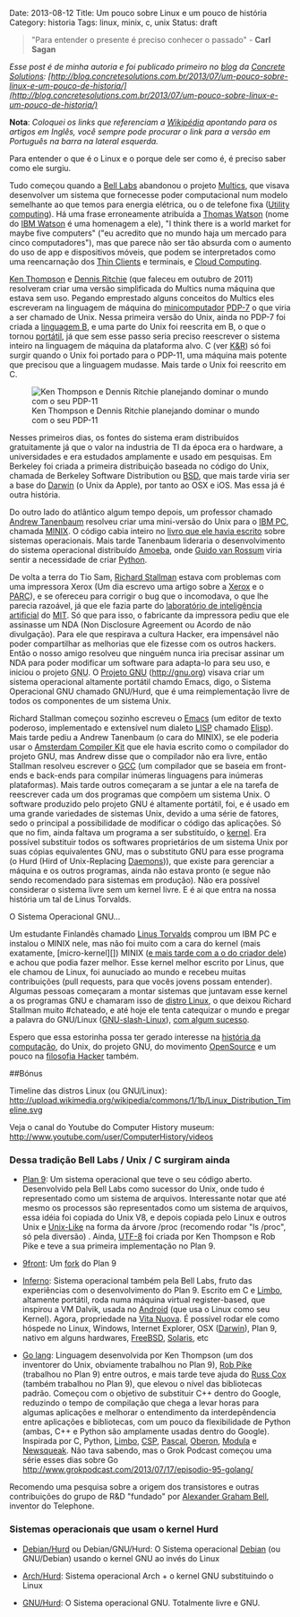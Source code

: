 Date: 2013-08-12
Title: Um pouco sobre Linux e um pouco de história
Category: historia
Tags: linux, minix, c, unix
Status: draft

> "Para entender o presente é preciso conhecer o passado" - **Carl Sagan**

*Esse post é de minha autoria e foi publicado primeiro no [blog](http://blog.concretesolutions.com.br/) da [Concrete Solutions](http://www.concretesolutions.com.br/): [http://blog.concretesolutions.com.br/2013/07/um-pouco-sobre-linux-e-um-pouco-de-historia/](http://blog.concretesolutions.com.br/2013/07/um-pouco-sobre-linux-e-um-pouco-de-historia/)*

**Nota**: *Coloquei os links que referenciam a [Wikipédia](http://en.wikipedia.org/wiki/Wikipedia) apontando para os artigos em Inglês, você sempre pode procurar o link para a versão em Português na barra na lateral esquerda.*

Para entender o que é o Linux e o porque dele ser como é, é preciso saber como ele surgiu.

Tudo começou quando a [Bell Labs][] abandonou o projeto [Multics][], que visava desenvolver um sistema que fornecesse poder computacional num modelo semelhante ao que temos para energia elétrica, ou o de telefone fixa ([Utility computing][]). Há uma frase erroneamente atribuída a [Thomas Watson][] (nome do [IBM Watson][] é uma homenagem a ele), "I think there is a world market for maybe five computers" ("eu acredito que no mundo haja um mercado para cinco computadores"), mas que parece não ser tão absurda com o aumento do uso de app e dispositivos móveis, que podem se interpretados como uma reencarnação dos [Thin Clients][] e terminais, e [Cloud Computing][].

[Ken Thompson][] e [Dennis Ritchie][] (que faleceu em outubro de 2011) resolveram criar uma versão simplificada do Multics numa máquina que estava sem uso. Pegando emprestado alguns conceitos do Multics eles escreveram na linguagem de máquina do [minicomputador][] [PDP-7][] o que viria a ser chamado de Unix. Nessa primeira versão do Unix, ainda no PDP-7 foi criada a [linguagem B][], e uma parte do Unix foi reescrita em B, o que o tornou [portátil][], já que sem esse passo seria preciso reescrever o sistema inteiro na linguagem de máquina da plataforma alvo. C (ver [K&R][]) só foi surgir quando o Unix foi portado para o PDP-11, uma máquina mais potente que precisou que a linguagem mudasse. Mais tarde o Unix foi reescrito em C.

<figure>
    <img alt="Ken Thompson e Dennis Ritchie planejando dominar o mundo com o seu PDP-11" src="../static/images/Ken_Thompson_and_Dennis_Ritchie_in_front_of_a_pdp11.png" />
    <figcaption>Ken Thompson e Dennis Ritchie planejando dominar o mundo com o seu PDP-11</figcaption>
</figure>

Nesses primeiros dias, os fontes do sistema eram distribuídos gratuitamente já que o valor na industria de TI da época era o hardware, a universidades e era estudados amplamente e usado em pesquisas. Em Berkeley foi criada a primeira distribuição baseada no código do Unix, chamada de Berkeley Software Distribution ou [BSD][], que mais tarde viria ser a base do [Darwin][] (o Unix da Apple), por tanto ao OSX e iOS. Mas essa já é outra história. 

Do outro lado do atlântico algum tempo depois, um professor chamado [Andrew Tanenbaum][] resolveu criar uma mini-versão do Unix para o [IBM PC][], chamada [MINIX][]. O código cabia inteiro no [livro que ele havia escrito][livro_tanenbaum] sobre sistemas operacionais. Mais tarde Tanenbaum lideraria o desenvolvimento do sistema operacional distribuído [Amoeba][], onde [Guido van Rossum][] viria sentir a necessidade de criar [Python][].

De volta a terra do Tio Sam, [Richard Stallman][] estava com problemas com uma impressora Xerox (Um dia escrevo uma artigo sobre a [Xerox] e o [PARC]), e se ofereceu para corrigir o bug que o incomodava, o que lhe parecia razoável, já que ele fazia parte do [laboratório de inteligência artificial][lab_ia] do [MIT][]. Só que para isso, o fabricante da impressora pediu que ele assinasse um NDA (Non Disclosure Agreement ou Acordo de não divulgação). Para ele que respirava a cultura Hacker, era impensável não poder compartilhar as melhorias que ele fizesse com os outros hackers. Então o nosso amigo resolveu que ninguém nunca iria precisar assinar um NDA para poder modificar um software para adapta-lo para seu uso, e iniciou o projeto <abbr title="(GNU (GNU (GNU is Not Unix) is Not Unix) is Not Unix)">GNU</abbr>. O [Projeto GNU][] (<http://gnu.org>) visava criar um sistema operacional altamente portátil chamdo Emacs, digo, o Sistema Operacional GNU chamado GNU/Hurd, que é uma reimplementação livre de todos os componentes de um sistema Unix.

Richard Stallman começou sozinho escreveu o [Emacs][] (um editor de texto poderoso, implementado e extensível num dialeto [LISP][] chamado [Elisp][]). Mais tarde pediu a Andrew Tanenbaum (o cara do MINIX), se ele poderia usar o [Amsterdam Compiler Kit][] que ele havia escrito como o compilador do projeto GNU, mas Andrew disse que o compilador não era livre, então Stallman resolveu escrever o [GCC][] (um compilador que se baseia em front-ends e back-ends para compilar inúmeras linguagens para inúmeras plataformas). Mais tarde outros começaram a se juntar a ele na tarefa de reescrever cada um dos programas que compõem um sistema Unix. O software produzido pelo projeto GNU é altamente portátil, foi, e é usado em uma grande variedades de sistemas Unix, devido a uma série de fatores, sedo o principal a possibilidade de modificar o código das aplicações. Só que no fim, ainda faltava um programa a ser substituído, o [kernel][]. Era possível substituir todos os softwares proprietários de um sistema Unix por suas cópias equivalentes GNU, mas o substituto GNU para esse programa (o Hurd (Hird of Unix-Replacing [Daemons][])), que existe para gerenciar a máquina e os outros programas, ainda não estava pronto (e segue não sendo recomendado para sistemas em produção). Não era possível considerar o sistema livre sem um kernel livre. E é ai que entra na nossa história um tal de Linus Torvalds.

O Sistema Operacional GNU...

Um estudante Finlandês chamado [Linus Torvalds][] comprou um IBM PC e instalou o MINIX nele, mas não foi muito com a cara do kernel (mais exatamente, [micro-kernel][]) MINIX ([e mais tarde com a o do criador dele][linux_x_tanenbaum]) e achou que podia fazer melhor. Esse kernel melhor escrito por Linus, que ele chamou de Linux, foi aunuciado ao mundo e recebeu muitas contribuições (pull requests, para que vocês jovens possam entender). Algumas pessoas começaram a montar sistemas que juntavam esse kernel a os programas GNU e chamaram isso de [distro Linux][], o que deixou Richard Stallman muito #chateado, e até hoje ele tenta catequizar o mundo e pregar a palavra do GNU/Linux ([GNU-slash-Linux][]), [com algum sucesso][].

Espero que essa estorinha possa ter gerado interesse na [história da computação][], do Unix, do projeto GNU, do movimento [OpenSource][] e um pouco na [filosofia Hacker][] também.

##Bónus

Timeline das distros Linux (ou GNU/Linux): <http://upload.wikimedia.org/wikipedia/commons/1/1b/Linux_Distribution_Timeline.svg>

Veja o canal do Youtube do Computer History museum: <http://www.youtube.com/user/ComputerHistory/videos>


### Dessa tradição Bell Labs / Unix / C surgiram ainda

* [Plan 9][]: Um sistema operacional que teve o seu código aberto. Desenvolvido pela Bell Labs como sucessor do Unix, onde tudo é representado como um sistema de arquivos. Interessante notar que até mesmo os processos são representados como um sistema de arquivos, essa idéia foi copiada do Unix V8, e depois copiada pelo Linux e outros Unix e [Unix-Like][] na forma da árvore /proc (recomendo rodar "ls /proc", só pela diversão) . Ainda, [UTF-8][] foi criada por Ken Thompson e Rob Pike e teve a sua primeira implementação no Plan 9.

* [9front][]: Um [fork][] do Plan 9

* [Inferno][]: Sistema operacional também pela Bell Labs, fruto das experiências com o desenvolvimento do Plan 9. Escrito em C e [Limbo][], altamente portátil, roda numa máquina virtual register-based, que inspirou a VM Dalvik, usada no [Android][] (que usa o Linux como seu Kernel). Agora, propriedade na [Vita Nuova][]. É possível rodar ele como hóspede no Linux, Windows, Internet Explorer, OSX ([Darwin][]), Plan 9, nativo em alguns hardwares, [FreeBSD][], [Solaris][], etc

* [Go lang][]: Linguagem desenvolvida por Ken Thompson (um dos inventorer do Unix, obviamente trabalhou no Plan 9), [Rob Pike][] (trabalhou no Plan 9) entre outros, e mais tarde teve ajuda do [Russ Cox][] (também trabalhou no Plan 9), que elevou o nível das bibliotecas padrão. Começou com o objetivo de substituir C++ dentro do Google, reduzindo o tempo de compilação que chega a levar horas para algumas aplicações e melhorar o entendimento da interdepêndencia entre aplicações e bibliotecas, com um pouco da flexibilidade de Python (ambas, C++ e Python são amplamente usadas dentro do Google). Inspirada por C, Python, [Limbo][], [CSP][], [Pascal][], [Oberon][], [Modula][] e [Newsqueak][]. Não tava sabendo, mas o Grok Podcast começou uma série esses dias sobre Go <http://www.grokpodcast.com/2013/07/17/episodio-95-golang/>


Recomendo uma pesquisa sobre a origem dos transistores e outras contribuições do grupo de R&D "fundado" por [Alexander Graham Bell][], inventor do Telephone.

### Sistemas operacionais que usam o kernel Hurd

* [Debian/Hurd][] ou Debian/GNU/Hurd: O Sistema operacional [Debian][] (ou GNU/Debian) usando o kernel GNU ao invés do Linux

* [Arch/Hurd][]: Sistema operacional Arch + o kernel GNU substituindo o Linux

* [GNU/Hurd][]: O Sistema operacional GNU. Totalmente livre e GNU.


[Bell Labs]: http://en.wikipedia.org/wiki/Bell_labs
[Multics]: http://en.wikipedia.org/wiki/Multics#Project_history
[Utility computing]: http://en.wikipedia.org/wiki/Computing_utility
[Thomas Watson]: http://en.wikipedia.org/wiki/Thomas_J._Watson
[IBM Watson]: http://en.wikipedia.org/wiki/IBM_Watson
[Thin Clients]: http://en.wikipedia.org/wiki/Thin_client
[Cloud Computing]: http://en.wikipedia.org/wiki/Cloud_computing

[Ken Thompson]: http://en.wikipedia.org/wiki/Ken_Thompson
[Dennis Ritchie]: http://en.wikipedia.org/wiki/Dennis_Ritchie
[PDP-7]: http://en.wikipedia.org/wiki/PDP-7
[minicomputador]: http://en.wikipedia.org/wiki/Minicomputer
[linguagem B]: http://en.wikipedia.org/wiki/B_%28programming_language%29
[portátil]: http://en.wikipedia.org/wiki/Porting
[K&R]: http://en.wikipedia.org/wiki/C_%28programming_language%29#K.26R_C

[BSD]: http://en.wikipedia.org/wiki/Berkeley_Software_Distribution
[Darwin]: http://en.wikipedia.org/wiki/Darwin_%28operating_system%29

[Andrew Tanenbaum]: http://en.wikipedia.org/wiki/Andrew_S._Tanenbaum
[IBM PC]: http://en.wikipedia.org/wiki/IBM_PC
[MINIX]: http://en.wikipedia.org/wiki/Minix
[livro_tanenbaum]: http://en.wikipedia.org/wiki/Operating_Systems:_Design_and_Implementation 
[Amoeba]: http://en.wikipedia.org/wiki/Amoeba_distributed_operating_system
[Guido van Rossum]: http://en.wikipedia.org/wiki/Guido_van_Rossum
[Python]: http://en.wikipedia.org/wiki/Python_%28programming_language%29

[Richard Stallman]: http://en.wikipedia.org/wiki/Richard_stallman
[Xerox]: http://en.wikipedia.org/wiki/Xerox
[PARC]: http://en.wikipedia.org/wiki/PARC_%28company%29
[lab_ia]: http://en.wikipedia.org/wiki/MIT_Artificial_Intelligence_Laboratory
[MIT]: http://en.wikipedia.org/wiki/Massachusetts_Institute_of_Technology
[Projeto GNU]: http://en.wikipedia.org/wiki/GNU_Project
[GNU/Hurd]: http://www.gnu.org/software/hurd/hurd/what_is_the_gnu_hurd.html

[Emacs]: http://en.wikipedia.org/wiki/Emacs
[LISP]: http://en.wikipedia.org/wiki/Lisp_programming_language
[Elisp]: http://en.wikipedia.org/wiki/Emacs_Lisp
[Amsterdam Compiler Kit]: http://en.wikipedia.org/wiki/Amsterdam_Compiler_Kit
[GCC]: http://en.wikipedia.org/wiki/GNU_Compiler_Collection
[kernel]: http://en.wikipedia.org/wiki/Kernel_(computing)
[Daemons]: http://en.wikipedia.org/wiki/Daemon_%28computing%29

[Linus Torvalds]: http://en.wikipedia.org/wiki/Linus_Torvalds
[linux_x_tanenbaum]: http://en.wikipedia.org/wiki/Tanenbaum%E2%80%93Torvalds_debate
[distro Linux]: http://en.wikipedia.org/wiki/Linux_distribution
[GNU-slash-Linux]: http://www.gnu.org/gnu/linux-and-gnu.html
[com algum sucesso]: http://www.youtube.com/watch?feature=player_detailpage&v=SUJtMlEwd6Q#t=1200s

[história da computação]: https://en.wikipedia.org/wiki/History_of_computing
[OpenSource]: https://en.wikipedia.org/wiki/Open_source
[filosofia Hacker]: https://en.wikipedia.org/wiki/Hacker_ethic

[Plan 9]: http://en.wikipedia.org/wiki/Plan_9_from_Bell_Labs
[Unix-Like]: http://en.wikipedia.org/wiki/Unix-like
[UTF-8]: http://en.wikipedia.org/wiki/UTF-8
[9front]: http://en.wikipedia.org/wiki/9front
[fork]: http://en.wikipedia.org/wiki/Fork_%28software_development%29
[Inferno]: http://en.wikipedia.org/wiki/Inferno_%28operating_system%29
[Limbo]: http://en.wikipedia.org/wiki/Limbo_%28programming_language%29
[Android]: http://en.wikipedia.org/wiki/Android_%28operating_system%29
[Vita Nuova]: http://en.wikipedia.org/wiki/Vita_Nuova_Holdings
[FreeBSD]: http://en.wikipedia.org/wiki/Freebsd
[Solaris]: http://en.wikipedia.org/wiki/Solaris_%28operating_system%29
[Go lang]: http://en.wikipedia.org/wiki/Go_%28programming_language%29
[Rob Pike]: http://en.wikipedia.org/wiki/Rob_Pike
[Russ Cox]: http://swtch.com/~rsc/
[CSP]: http://en.wikipedia.org/wiki/Communicating_sequential_processes
[Pascal]: http://en.wikipedia.org/wiki/Pascal_%28programming_language%29
[Oberon]: http://en.wikipedia.org/wiki/Oberon_%28programming_language%29
[Modula]: http://en.wikipedia.org/wiki/Modula
[Newsqueak]: http://en.wikipedia.org/wiki/Newsqueak

[Alexander Graham Bell]: https://en.wikipedia.org/wiki/Alexander_Graham_Bell

[Debian/Hurd]: http://en.wikipedia.org/wiki/Debian_GNU/Hurd
[Debian]: http://en.wikipedia.org/wiki/Debian
[Arch/Hurd]: http://en.wikipedia.org/wiki/GNU_Hurd
